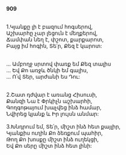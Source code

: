 **909**

\
1.Կյանքը լի է բազում հոգսերով,\
Աշխարհը չար լեցուն է մեղքերով,\
Ճամփան նեղ է, փշոտ, քարքարոտ,\
Բայց իմ հոգին, Տե՛ր, Քեզ է կարոտ:

\
 ... Ամբողջ սրտով փառք եմ Քեզ տալիս\
 ... Եվ Քո առջև ծնկի եմ գալիս,\
 ... Ո՛վ Տեր, արժանի ես Դու:

\
2.Շատ դժվար է առանց Հիսուսի,\
Քանզի Նա է Փրկիչն աշխարհի,\
Գողգոթայում խաչվեց ինձ համար,\
Նվիրեց կյանք և Իր լույսն անմար:\
\
3.Խնդրում եմ, Տե՛ր, միշտ ինձ հետ քայլիր,\
Կյանքիս ուղին Քո ձեռքում պահիր,\
Թող Քո խոսքը միշտ ինձ ուղեկցի,\
Եվ Քո սերը միշտ ինձ հետ լինի:
